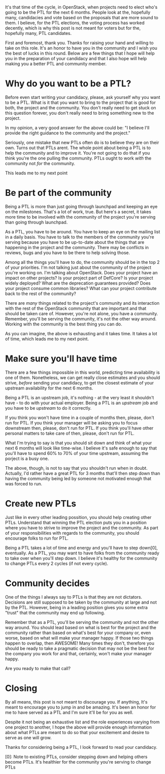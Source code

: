<!---
$"metadata"$
{
  "md": true,
  "title": "Let me tell you something about being a PTL",
  "draft": false,
  "slug": "something-about-being-a-ptl",
  "tags": [
    "openstack",
    "ptl",
    "governance",
    "community"
]}
$"metadata"$
-->

It's that time of the cycle, in OpenStack, when projects need to elect who's going to be the PTL for the next 6 months. People look at the, hopefully many, candidacies and vote based on the proposals that are more sound to them. I believe, for the PTL elections, the voting process has worked decently, which is why this post is not meant for voters but for the, hopefully many, PTL candidates.

First and foremost, thank you. Thanks for raising your hand and willing to take on this role. It's an honor to have you in the community and I wish you the best of lucks in this round. Below are a few things that I hope will help you in the preparation of your candidacy and that I also hope will help making you a better PTL and community member.


Why do you want to be a PTL?
============================

Before even start writing your candidacy, please, ask yourself why you want to be a PTL. What is it that you want to bring to the project that is good for both, the project and the community. You don't really need to get stuck on this question forever, you don't really need to bring something new to the project.

In my opinion, a very good answer for the above could be: "I believe I'll provide the right guidance to the community and the project."

Seriously, one mistake that new PTLs often do is to believe they are on their own. Turns out that PTLs arent. The whole point about being a PTL is to help the community and to improve it. You're not going to do that if you think you're the one pulling the community. PTLs ought to work *with* the community not *for* the community.

This leads me to my next point

Be part of the community
========================

Being a PTL is more than just going through launchpad and keeping an eye on the milestones. That's a lot of work, true. But here's a secret, it takes more time to be involved with the community of the project you're serving than going through launchpad.

As a PTL, you have to be around. You have to keep an eye on the mailing list in a daily basis. You have to talk to the members of the community you're serving because you have to be up-to-date about the things that are happening in the project and the community. There may be conflicts in reviews, bugs and you have to be there to help solving those.

Among all the things you'll have to do, the community should be in the top 2 of your priorities. I'm not talking just about the community of the project you're working on. I'm talking about OpenStack. Does your project have an impact on other projects? Is your project part of DefCore? Is your project widely deployed? What are the deprecation guarantees provided? Does your project consume common libraries? What can your project contribute back to the rest of the community?

There are *many* things related to the project's community and its interaction with the rest of the OpenStack community that are important and that should be taken care of. However, you're not alone, you have a community. Remember, you'll be serving the community, it's not the other way around. Working with the community is the best thing you can do.

As you can imagine, the above is exhausting and it takes time. It takes a lot of time, which leads me to my next point.

Make sure you'll have time
==========================

There are a few things impossible in this world, predicting time availability is one of them. Nonetheless, we can get really close estimates and you should strive, *before* sending your candidacy, to get the closest estimate of your upstream availability for the next 6 months.

Being a PTL is an upstream job, it's nothing - at the very least it shouldn't have - to do with your actual employer. Being a PTL is an *upstream* job and you have to be *upstream* to do it correctly. 

If you think you won't have time in a couple of months then, please, don't run for PTL. If you think your manager will be asking you to focus downstream then, please, don't run for PTL. If you think you'll have other personal matters to take care of then, please, don't run for PTL.

What I'm trying to say is that you should sit down and think of what your next 6 months will look like time-wise. I believe it's safe enough to say that you'll have to spend 60% to 70% of your time upstream, assuming the porject is a busy one.

The above, though, is not to say that you shouldn't run when in doubt. Actually, I'd rather have a great PTL for 3 months that'll then step down than having the community being led by someone not motivated enough that was forced to run.

Create new PTLs
===============

Just like in every other leading possition, you should help creating other PTLs. Understand that winning the PTL election puts you in a position where you have to strive to improve the project and the community. As part of your responsibilities with regards to the community, you should encourage folks to run for PTL. 

Being a PTL takes a lot of time and energy and you'll have to step down[0], eventually. As a PTL, you may want to have folks from the community ready to take over when you'll step down. I believe it's healthy for the community to change PTLs every 2 cycles (if not every cycle).

Community decides
=================

One of the things I always say to PTLs is that they are not dictators. Decisions are still supposed to be taken by the community at large and not by the PTL. However, being in a leading position gives you some extra "trust" that the community may end up following.

Remember that as a PTL, you'll be serving the community and not the other way around. You should lead based on what is best for the project and the community rather than based on what's best for your company or, even worse, based on what will make your manager happy. If those two things happen to overlap, then AWESOME! Many times they don't, therefore you should be ready to take a pragmatic decision that may not be the best for the company you work for and that, certainly, won't make your manager happy.

Are you ready to make that call?

Closing
=======

By all means, this post is not meant to discourage you. If anything, It's meant to encourage you to jump in and be amazing. It's been an honor for me to have served as a PTL and I'm sure it'll be for you as well.

Despite it not being an exhaustive list and the role experiences varying from one project to another, I hope the above will provide enough information about what PTLs are meant to do so that your excitement and desire to serve as one will grow.

Thanks for considering being a PTL, I look forward to read your candidacy.


[0]: Note to existing PTLs, consider stepping down and helping others become PTLs. It's healthier for the community you're serving to change PTLs